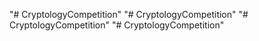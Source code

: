 "# CryptologyCompetition" 
"# CryptologyCompetition" 
"# CryptologyCompetition" 
"# CryptologyCompetition" 
